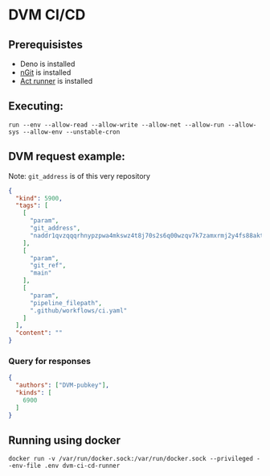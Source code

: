 # DVM CI/CD

## Prerequisistes
- Deno is installed
- [nGit](https://gitworkshop.dev) is installed
- [Act runner](https://nektosact.com/installation/homebrew.html) is installed


## Executing:
```shell
run --env --allow-read --allow-write --allow-net --allow-run --allow-sys --allow-env --unstable-cron
```

## DVM request example:

Note: `git_address` is of this very repository
```json
{
  "kind": 5900,
  "tags": [
    [
      "param",
      "git_address",
      "naddr1qvzqqqrhnypzpwa4mkswz4t8j70s2s6q00wzqv7k7zamxrmj2y4fs88aktcfuf68qy88wumn8ghj7mn0wvhxcmmv9uq32amnwvaz7tmjv4kxz7fwv3sk6atn9e5k7tcpz9mhxue69uhkummnw3ezuamfdejj7qq0v3mx6ttrd93kgttjw4hxuetj4ux9zv"
    ],
    [
      "param",
      "git_ref",
      "main"
    ],
    [
      "param",
      "pipeline_filepath",
      ".github/workflows/ci.yaml"
    ]
  ],
  "content": ""
}
```

### Query for responses
```json
{
  "authors": ["DVM-pubkey"],
  "kinds": [
    6900
  ]
}
```

## Running using docker

```shell
docker run -v /var/run/docker.sock:/var/run/docker.sock --privileged --env-file .env dvm-ci-cd-runner
```